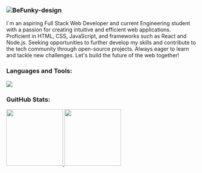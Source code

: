 
### ![BeFunky-design](https://user-images.githubusercontent.com/104763211/167265515-a9d18841-0205-4427-a165-a56e1c974e3c.png)

I´m an aspiring Full Stack Web Developer and current Engineering student with a passion for creating intuitive and efficient web applications. Proficient in HTML, CSS, JavaScript, and frameworks such as React and Node.js. Seeking opportunities to further develop my skills and contribute to the tech community through open-source projects. Always eager to learn and tackle new challenges. Let's build the future of the web together!


<h3 align="left">Languages and Tools:</h3>
<p>
  <a href="https://skillicons.dev">
    <img src="https://skillicons.dev/icons?i=js,ts,java,html,css,react,redux,nodejs,express,prisma,postgres,mysql,postman,linux,vite" />
  </a>
</p>
<h3 align="left">GuitHub Stats:</h3>
<div>
  <a href="https://github.com/EugenioNhampossa/">
  <img height="150em" src = "https://github-readme-stats.vercel.app/api?username=EugenioNhampossa&show_icons=true&theme=dracula&include_all_commits=true&count_private=true&hide=contribs,issues">
  <img height="150em" src = "https://github-readme-stats.vercel.app/api/top-langs/?username=EugenioNhampossa&layout=compact&theme=dracula">
</div>
